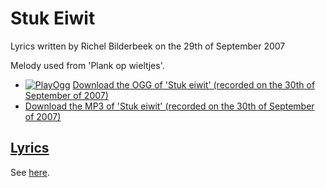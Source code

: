 # Stuk Eiwit

Lyrics written by Richel Bilderbeek on the 29th of September 2007

Melody used from 'Plank op wieltjes'.

- [![PlayOgg](http://static.fsf.org/playogg/Play_ogg_80x15.png "I support PlayOgg!")](http://playogg.org) [Download the OGG of 'Stuk eiwit' (recorded on the 30th of September of 2007)](http://www.richelbilderbeek.nl/CD07_StukEiwit20070930.ogg)
- [Download the MP3 of 'Stuk eiwit' (recorded on the 30th of September of 2007)](http://www.richelbilderbeek.nl/CD07_StukEiwit20070930.mp3)

## [Lyrics](51_stuk_eiwit.txt)

See [here](51_stuk_eiwit.txt).
